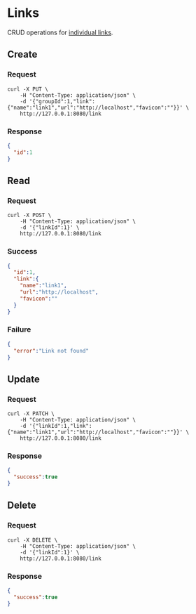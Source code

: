 # Links

CRUD operations for [individual links](../../data/classes/link/README.md).

## Create

### Request

```cURL
curl -X PUT \
    -H "Content-Type: application/json" \
    -d '{"groupId":1,"link":{"name":"link1","url":"http://localhost","favicon":""}}' \
    http://127.0.0.1:8080/link
```

### Response

```JSON
{
  "id":1
}
```

## Read

### Request

```cURL
curl -X POST \
    -H "Content-Type: application/json" \
    -d '{"linkId":1}' \
    http://127.0.0.1:8080/link
```

### Success

```JSON
{
  "id":1,
  "link":{
    "name":"link1",
    "url":"http://localhost",
    "favicon":""
  }
}
```

### Failure

```JSON
{
  "error":"Link not found"
}
```

## Update

### Request

```cURL
curl -X PATCH \
    -H "Content-Type: application/json" \
    -d '{"linkId":1,"link":{"name":"link1","url":"http://localhost","favicon":""}}' \
    http://127.0.0.1:8080/link
```

### Response

```JSON
{
  "success":true
}
```

## Delete

### Request

```cURL
curl -X DELETE \
    -H "Content-Type: application/json" \
    -d '{"linkId":1}' \
    http://127.0.0.1:8080/link
```

### Response

```JSON
{
  "success":true
}
```
